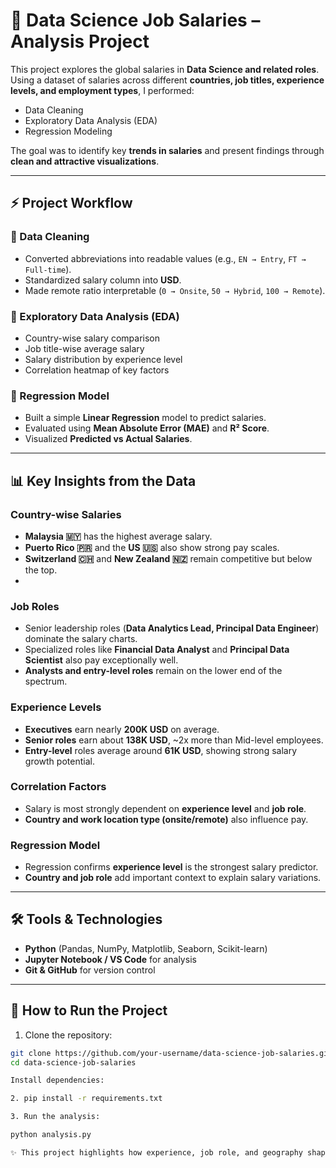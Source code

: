 # 💼 Data Science Job Salaries – Analysis Project  

This project explores the global salaries in **Data Science and related roles**.  
Using a dataset of salaries across different **countries, job titles, experience levels, and employment types**, I performed:  
- Data Cleaning  
- Exploratory Data Analysis (EDA)  
- Regression Modeling  

The goal was to identify key **trends in salaries** and present findings through **clean and attractive visualizations**.  

---

## ⚡ Project Workflow  

### 🔹 Data Cleaning  
- Converted abbreviations into readable values (e.g., `EN → Entry`, `FT → Full-time`).  
- Standardized salary column into **USD**.  
- Made remote ratio interpretable (`0 → Onsite`, `50 → Hybrid`, `100 → Remote`).  

### 🔹 Exploratory Data Analysis (EDA)  
- Country-wise salary comparison  
- Job title-wise average salary  
- Salary distribution by experience level  
- Correlation heatmap of key factors  

### 🔹 Regression Model  
- Built a simple **Linear Regression** model to predict salaries.  
- Evaluated using **Mean Absolute Error (MAE)** and **R² Score**.  
- Visualized **Predicted vs Actual Salaries**.  

---

## 📊 Key Insights from the Data  

###  Country-wise Salaries  
- **Malaysia 🇲🇾** has the highest average salary.  
- **Puerto Rico 🇵🇷** and the **US 🇺🇸** also show strong pay scales.  
- **Switzerland 🇨🇭** and **New Zealand 🇳🇿** remain competitive but below the top.
- 
###  Job Roles  
- Senior leadership roles (**Data Analytics Lead, Principal Data Engineer**) dominate the salary charts.  
- Specialized roles like **Financial Data Analyst** and **Principal Data Scientist** also pay exceptionally well.  
- **Analysts and entry-level roles** remain on the lower end of the spectrum.  

###  Experience Levels  
- **Executives** earn nearly **200K USD** on average.  
- **Senior roles** earn about **138K USD**, ~2x more than Mid-level employees.  
- **Entry-level** roles average around **61K USD**, showing strong salary growth potential.  

###  Correlation Factors  
- Salary is most strongly dependent on **experience level** and **job role**.  
- **Country and work location type (onsite/remote)** also influence pay.  

###  Regression Model  
- Regression confirms **experience level** is the strongest salary predictor.  
- **Country and job role** add important context to explain salary variations.  

---

## 🛠️ Tools & Technologies  
- **Python** (Pandas, NumPy, Matplotlib, Seaborn, Scikit-learn)  
- **Jupyter Notebook / VS Code** for analysis  
- **Git & GitHub** for version control  

---

## 📌 How to Run the Project  

1. Clone the repository:  
```bash
git clone https://github.com/your-username/data-science-job-salaries.git
cd data-science-job-salaries

Install dependencies:

2️. pip install -r requirements.txt

3️. Run the analysis:

python analysis.py

✨ This project highlights how experience, job role, and geography shape salaries in the Data Science domain.

